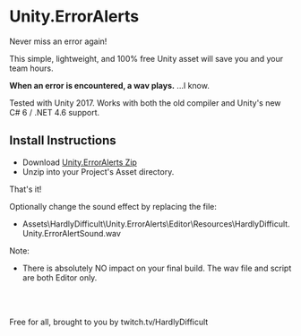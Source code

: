 # Unity.ErrorAlerts

Never miss an error again!

This simple, lightweight, and 100% free Unity asset will save you and your team hours.

**When an error is encountered, a wav plays.**
...I know.

Tested with Unity 2017.  Works with both the old compiler and Unity's new C# 6 / .NET 4.6 support.


## Install Instructions

 - Download [Unity.ErrorAlerts Zip](https://github.com/hardlydifficult/Unity.ErrorAlert/blob/master/bin/HardlyDifficult.Unity.ErrorAlert.zip?raw=true)
 - Unzip into your Project's Asset directory.

That's it!


Optionally change the sound effect by replacing the file:

  - Assets\HardlyDifficult\Unity.ErrorAlerts\Editor\Resources\HardlyDifficult.Unity.ErrorAlertSound.wav

Note:

 - There is absolutely NO impact on your final build.  The wav file and script are both Editor only.

<br><br>

Free for all, brought to you by twitch.tv/HardlyDifficult